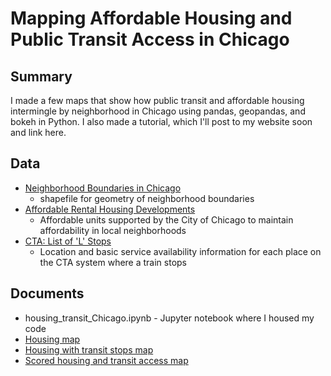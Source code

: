 # Mapping Affordable Housing and Public Transit Access in Chicago
## Summary

I made a few maps that show how public transit and affordable housing intermingle by neighborhood in Chicago using pandas, geopandas, and bokeh in Python. I also made a tutorial, which I'll post to my website soon and link here.

## Data
- [Neighborhood Boundaries in Chicago](https://data.cityofchicago.org/Facilities-Geographic-Boundaries/Boundaries-Neighborhoods/bbvz-uum9)
   - shapefile for geometry of neighborhood boundaries
- [Affordable Rental Housing Developments](https://data.cityofchicago.org/Community-Economic-Development/Affordable-Rental-Housing-Developments/s6ha-ppgi)
   - Affordable units supported by the City of Chicago to maintain affordability in local neighborhoods
- [CTA: List of 'L' Stops](https://data.cityofchicago.org/Transportation/CTA-System-Information-List-of-L-Stops/8pix-ypme)
   - Location and basic service availability information for each place on the CTA system where a train stops

## Documents

- housing_transit_Chicago.ipynb - Jupyter notebook where I housed my code
- [Housing map](https://www.annagrumman.com/wp-content/uploads/2020/07/housing-bokeh.html)
- [Housing with transit stops map](https://www.annagrumman.com/wp-content/uploads/2020/07/transit-housing.html)
- [Scored housing and transit access map](https://www.annagrumman.com/wp-content/uploads/2020/07/transit-housing-score.html)

